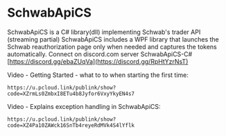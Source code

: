 # SchwabApiCS
SchwabApiCS is a C# library(dll) implementing Schwab's trader API (streaming partial)
SchwabApiCS includes a WPF library that launches the Schwab reauthorization page only when needed and captures the tokens automatically.
Connect on discord.com server SchwabApiCS-C#  [https://discord.gg/ebaZUqVa](https://discord.gg/RpHtYzrNsT)

Video - Getting Started - what to to when starting the first time: 

    https://u.pcloud.link/publink/show?code=XZrmLs0ZmbxI8ETu4b8Jyfor6VxyYkyEN4s7
    
Video - Explains exception handling in SchwabApiCS: 

    https://u.pcloud.link/publink/show?code=XZ4Pa10ZAWck16SnTb4reyeRdMVk4S4lYflk
